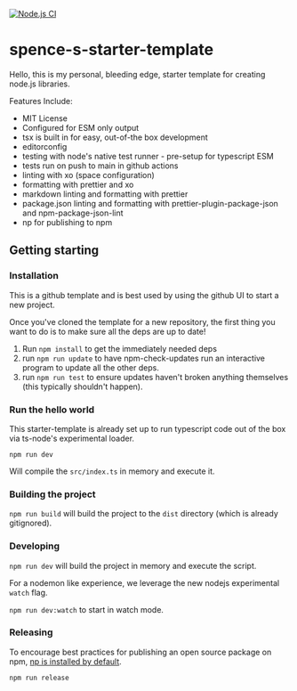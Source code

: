 [![Node.js CI](https://github.com/spence-s/spence-s-starter-template/actions/workflows/node.js.yml/badge.svg?branch=main&event=push)](https://github.com/spence-s/spence-s-starter-template/actions/workflows/node.js.yml)

# spence-s-starter-template

Hello, this is my personal, bleeding edge, starter template for creating node.js libraries.

Features Include:
- MIT License
- Configured for ESM only output
- tsx is built in for easy, out-of-the box development
- editorconfig
- testing with node's native test runner - pre-setup for typescript ESM
- tests run on push to main in github actions
- linting with xo (space configuration)
- formatting with prettier and xo
- markdown linting and formatting with prettier
- package.json linting and formatting with prettier-plugin-package-json and npm-package-json-lint
- np for publishing to npm

## Getting starting

### Installation

This is a github template and is best used by using the github UI to start a new project.

Once you've cloned the template for a new repository, the first thing you want to do is to make sure all the deps are up to date!

1. Run `npm install` to get the immediately needed deps
2. run `npm run update` to have npm-check-updates run an interactive program to update all the other deps.
3. run `npm run test` to ensure updates haven't broken anything themselves (this typically shouldn't happen).

### Run the hello world

This starter-template is already set up to run typescript code out of the box via ts-node's experimental loader.

`npm run dev`

Will compile the `src/index.ts` in memory and execute it.

### Building the project

`npm run build` will build the project to the `dist` directory (which is already gitignored).

### Developing

`npm run dev` will build the project in memory and execute the script.

For a nodemon like experience, we leverage the new nodejs experimental `watch` flag.

`npm run dev:watch` to start in watch mode.

### Releasing

To encourage best practices for publishing an open source package on npm, [np is installed by default](https://github.com/sindresorhus/np).

`npm run release`
